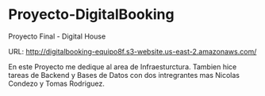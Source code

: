 # Proyecto-DigitalBooking
Proyecto Final - Digital House

URL: http://digitalbooking-equipo8f.s3-website.us-east-2.amazonaws.com/

En este Proyecto me dedique al area de Infraesturctura. Tambien hice tareas de Backend y  Bases de Datos con dos intregrantes mas Nicolas Condezo y Tomas Rodriguez.
